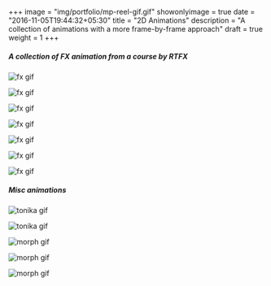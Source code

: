 +++
image = "img/portfolio/mp-reel-gif.gif"
showonlyimage = true
date = "2016-11-05T19:44:32+05:30"
title = "2D Animations"
description = "A collection of animations with a more frame-by-frame approach"
draft = true
weight = 1
+++

##### A collection of FX animation from a course by RTFX
![fx gif](/img/portfolio/fx-liquid-01.gif)  

![fx gif](/img/portfolio/fx-liquid-02.gif)  

![fx gif](/img/portfolio/fx-fire-01.gif)  

![fx gif](/img/portfolio/fx-smoke-01.gif)  

![fx gif](/img/portfolio/fx-electricity-01.gif)  

![fx gif](/img/portfolio/fx-electricity-02.gif)  

![fx gif](/img/portfolio/fx-electricity-03.gif)

##### Misc animations
![tonika gif](/img/portfolio/tonika-flag.gif)

![tonika gif](/img/portfolio/tonika-fish.gif)

![morph gif](/img/portfolio/mp-reel-gif.gif)  

![morph gif](/img/portfolio/mp-lesson-04-gif.gif) 

![morph gif](/img/portfolio/mp-effects-gif.gif) 
